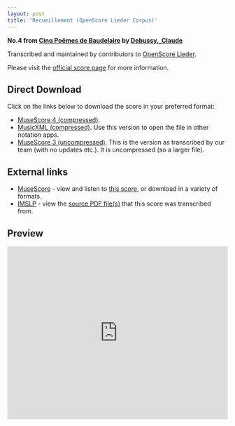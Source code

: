 ```yaml
---
layout: post
title: 'Recueillement (OpenScore Lieder Corpus)'
---
```


__No.4 from [Cinq Poëmes de Baudelaire](https://fourscoreandmore.org/OpenScore/Debussy%2C_Claude/Cinq_Po%C3%ABmes_de_Baudelaire/) by [Debussy,_Claude](https://fourscoreandmore.org/OpenScore/Debussy%2C_Claude)__

Transcribed and maintained by contributors to [OpenScore Lieder].

Please visit the [official score page] for more information.

[official score page]: https://musescore.com/openscore-lieder-corpus/scores/5060975
[OpenScore Lieder]: https://musescore.com/openscore-lieder-corpus

## Direct Download

Click on the links below to download the score in your preferred format:
- [MuseScore 4 (compressed)](https://fourscoreandmore.org/OpenScore/Debussy%2C_Claude/Cinq_Po%C3%ABmes_de_Baudelaire/4_Recueillement.mscz).
- [MusicXML (compressed)](https://fourscoreandmore.org/OpenScore/Debussy%2C_Claude/Cinq_Po%C3%ABmes_de_Baudelaire/4_Recueillement.mxl). Use this version to open the file in other notation apps.
- [MuseScore 3 (uncompressed)](https://raw.githubusercontent.com/OpenScore/Lieder/refs/heads/main/scores/Debussy%2C_Claude/Cinq_Po%C3%ABmes_de_Baudelaire/4_Recueillement/lc5060975.mscx). This is the version as transcribed by our team (with no updates etc.). It is uncompressed (so a larger file).

## External links

- [MuseScore] - view and listen to [this score][MuseScore], or download in a variety of formats.
- [IMSLP] - view the [source PDF file(s)][IMSLP] that this score was transcribed from.

[MuseScore]: https://musescore.com/score/5060975
[IMSLP]: https://imslp.org/wiki/Special:ReverseLookup/225776

## Preview

<iframe width="100%" height="394" src="https://musescore.com/openscore-lieder-corpus/scores/5060975/embed" frameborder="0" allowfullscreen allow="autoplay; fullscreen"></iframe>
